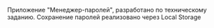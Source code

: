 Приложение "Менеджер-паролей", разработано по техническому заданию.
Сохранение паролей реализовано через Local Storage